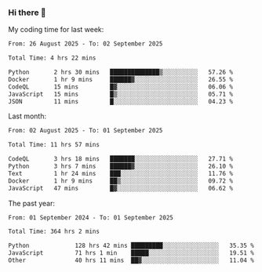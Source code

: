 ### Hi there 👋

My coding time for last week:

<!--START_SECTION:week-->

```txt
From: 26 August 2025 - To: 02 September 2025

Total Time: 4 hrs 22 mins

Python       2 hrs 30 mins   ██████████████▒░░░░░░░░░░   57.26 %
Docker       1 hr 9 mins     ██████▓░░░░░░░░░░░░░░░░░░   26.55 %
CodeQL       15 mins         █▓░░░░░░░░░░░░░░░░░░░░░░░   06.06 %
JavaScript   15 mins         █▒░░░░░░░░░░░░░░░░░░░░░░░   05.71 %
JSON         11 mins         █░░░░░░░░░░░░░░░░░░░░░░░░   04.23 %
```

<!--END_SECTION:week-->

Last month:

<!--START_SECTION:month-->

```txt
From: 02 August 2025 - To: 01 September 2025

Total Time: 11 hrs 57 mins

CodeQL       3 hrs 18 mins   ███████░░░░░░░░░░░░░░░░░░   27.71 %
Python       3 hrs 7 mins    ██████▓░░░░░░░░░░░░░░░░░░   26.10 %
Text         1 hr 24 mins    ███░░░░░░░░░░░░░░░░░░░░░░   11.76 %
Docker       1 hr 9 mins     ██▒░░░░░░░░░░░░░░░░░░░░░░   09.72 %
JavaScript   47 mins         █▓░░░░░░░░░░░░░░░░░░░░░░░   06.62 %
```

<!--END_SECTION:month-->

The past year:

<!--START_SECTION:year-->

```txt
From: 01 September 2024 - To: 01 September 2025

Total Time: 364 hrs 2 mins

Python             128 hrs 42 mins █████████░░░░░░░░░░░░░░░░   35.35 %
JavaScript         71 hrs 1 min    █████░░░░░░░░░░░░░░░░░░░░   19.51 %
Other              40 hrs 11 mins  ██▓░░░░░░░░░░░░░░░░░░░░░░   11.04 %
```

<!--END_SECTION:year-->
